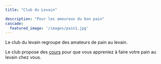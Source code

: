 ```yaml
---
title: "Club du Levain"

description: "Pour les amoureux du bon pain"
cascade:
  featured_image: '/images/pain1.jpg'
---
```


Le club du levain regroupe des amateurs de pain au levain.

Le club propose des [cours](/content/fr/cours.md "Cours") pour que vous appreniez à faire votre pain au levain chez vous.
